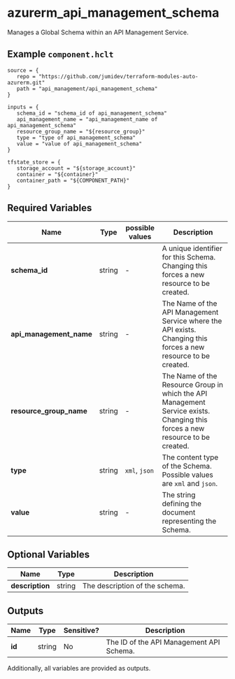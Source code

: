 # azurerm_api_management_schema

Manages a Global Schema within an API Management Service.

## Example `component.hclt`

```hcl
source = {
   repo = "https://github.com/jumidev/terraform-modules-auto-azurerm.git" 
   path = "api_management/api_management_schema" 
}

inputs = {
   schema_id = "schema_id of api_management_schema" 
   api_management_name = "api_management_name of api_management_schema" 
   resource_group_name = "${resource_group}" 
   type = "type of api_management_schema" 
   value = "value of api_management_schema" 
}

tfstate_store = {
   storage_account = "${storage_account}" 
   container = "${container}" 
   container_path = "${COMPONENT_PATH}" 
}

```

## Required Variables

| Name | Type |  possible values |  Description |
| ---- | --------- |  ----------- | ----------- |
| **schema_id** | string |  -  |  A unique identifier for this Schema. Changing this forces a new resource to be created. | 
| **api_management_name** | string |  -  |  The Name of the API Management Service where the API exists. Changing this forces a new resource to be created. | 
| **resource_group_name** | string |  -  |  The Name of the Resource Group in which the API Management Service exists. Changing this forces a new resource to be created. | 
| **type** | string |  `xml`, `json`  |  The content type of the Schema. Possible values are `xml` and `json`. | 
| **value** | string |  -  |  The string defining the document representing the Schema. | 

## Optional Variables

| Name | Type |  Description |
| ---- | --------- |  ----------- |
| **description** | string |  The description of the schema. | 



## Outputs

| Name | Type | Sensitive? | Description |
| ---- | ---- | --------- | --------- |
| **id** | string | No  | The ID of the API Management API Schema. | 

Additionally, all variables are provided as outputs.
